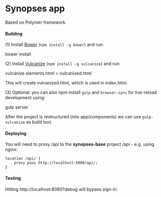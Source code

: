 # Synopses app

Based on Polymer framework.

#### Building

(1) Install [Bower](http://bower.io/) (`npm install -g bower`)  and run:

  bower install

(2) Install [Vulcanize](https://github.com/polymer/vulcanize) (`npm install -g vulcanize`) and run:

  vulcanize elements.html > vulcanized.html

This will create vulcanized.html, which is used in index.html.

(3) Optional: you can also npm install `gulp` and `browser-sync` for live-reload development using:

  gulp server

After the project is restructured (into app/components) we can use `gulp-vulcanize` as build tool.

#### Deploying

You will need to proxy /api to the **synopses-base** project /api - e.g. using nginx:

```
location /api/ {
    proxy_pass http://localhost:5000/api/;
}
```

#### Testing

Hitting http://localhost:8080?debug will bypass sign-in.
